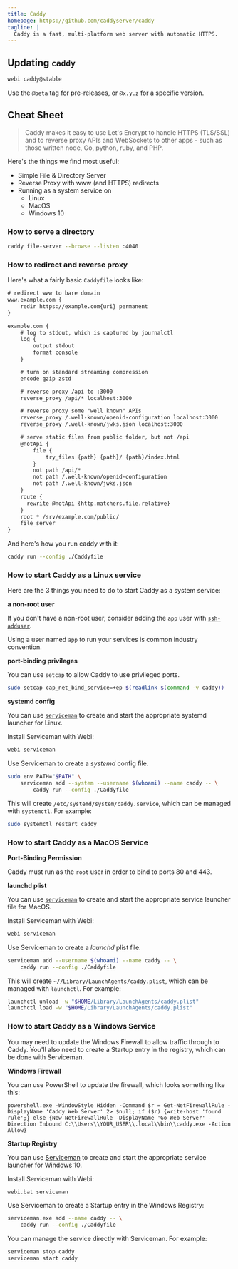 ```yaml
---
title: Caddy
homepage: https://github.com/caddyserver/caddy
tagline: |
  Caddy is a fast, multi-platform web server with automatic HTTPS.
---
```


## Updating `caddy`

```bash
webi caddy@stable
```

Use the `@beta` tag for pre-releases, or `@x.y.z` for a specific version.

## Cheat Sheet

> Caddy makes it easy to use Let's Encrypt to handle HTTPS (TLS/SSL) and to
> reverse proxy APIs and WebSockets to other apps - such as those written node,
> Go, python, ruby, and PHP.

Here's the things we find most useful:

- Simple File & Directory Server
- Reverse Proxy with www (and HTTPS) redirects
- Running as a system service on
  - Linux
  - MacOS
  - Windows 10

### How to serve a directory

```bash
caddy file-server --browse --listen :4040
```

### How to redirect and reverse proxy

Here's what a fairly basic `Caddyfile` looks like:

```txt
# redirect www to bare domain
www.example.com {
    redir https://example.com{uri} permanent
}

example.com {
    # log to stdout, which is captured by journalctl
    log {
        output stdout
        format console
    }

    # turn on standard streaming compression
    encode gzip zstd

    # reverse proxy /api to :3000
    reverse_proxy /api/* localhost:3000

    # reverse proxy some "well known" APIs
    reverse_proxy /.well-known/openid-configuration localhost:3000
    reverse_proxy /.well-known/jwks.json localhost:3000

    # serve static files from public folder, but not /api
    @notApi {
        file {
            try_files {path} {path}/ {path}/index.html
        }
        not path /api/*
        not path /.well-known/openid-configuration
        not path /.well-known/jwks.json
    }
    route {
      rewrite @notApi {http.matchers.file.relative}
    }
    root * /srv/example.com/public/
    file_server
}
```

And here's how you run caddy with it:

```bash
caddy run --config ./Caddyfile
```

### How to start Caddy as a Linux service

Here are the 3 things you need to do to start Caddy as a system service:

**a non-root user**

If you don't have a non-root user, consider adding the `app` user with
[`ssh-adduser`](https://webinstall.dev/ssh-adduser).

Using a user named `app` to run your services is common industry convention.

**port-binding privileges**

You can use `setcap` to allow Caddy to use privileged ports.

```bash
sudo setcap cap_net_bind_service=+ep $(readlink $(command -v caddy))
```

**systemd config**

You can use [`serviceman`](https://webinstall.dev/serviceman) to create and
start the appropriate systemd launcher for Linux.

Install Serviceman with Webi:

```bash
webi serviceman
```

Use Serviceman to create a _systemd_ config file.

```bash
sudo env PATH="$PATH" \
    serviceman add --system --username $(whoami) --name caddy -- \
        caddy run --config ./Caddyfile
```

This will create `/etc/systemd/system/caddy.service`, which can be managed with
`systemctl`. For example:

```bash
sudo systemctl restart caddy
```

### How to start Caddy as a MacOS Service

**Port-Binding Permission**

Caddy must run as the `root` user in order to bind to ports 80 and 443.

**launchd plist**

You can use [`serviceman`](https://webinstall.dev/serviceman) to create and
start the appropriate service launcher file for MacOS.

Install Serviceman with Webi:

```bash
webi serviceman
```

Use Serviceman to create a _launchd_ plist file.

```bash
serviceman add --username $(whoami) --name caddy -- \
    caddy run --config ./Caddyfile
```

This will create `~//Library/LaunchAgents/caddy.plist`, which can be managed
with `launchctl`. For example:

```bash
launchctl unload -w "$HOME/Library/LaunchAgents/caddy.plist"
launchctl load -w "$HOME/Library/LaunchAgents/caddy.plist"
```

### How to start Caddy as a Windows Service

You may need to update the Windows Firewall to allow traffic through to Caddy.
You'll also need to create a Startup entry in the registry, which can be done
with Serviceman.

**Windows Firewall**

You can use PowerShell to update the firewall, which looks something like this:

```pwsh
powershell.exe -WindowStyle Hidden -Command $r = Get-NetFirewallRule -DisplayName 'Caddy Web Server' 2> $null; if ($r) {write-host 'found rule';} else {New-NetFirewallRule -DisplayName 'Go Web Server' -Direction Inbound C:\\Users\\YOUR_USER\\.local\\bin\\caddy.exe -Action Allow}
```

**Startup Registry**

You can use [Serviceman](https://webinstall.dev/serviceman) to create and start
the appropriate service launcher for Windows 10.

Install Serviceman with Webi:

```bash
webi.bat serviceman
```

Use Serviceman to create a Startup entry in the Windows Registry:

```bash
serviceman.exe add --name caddy -- \
    caddy run --config ./Caddyfile
```

You can manage the service directly with Serviceman. For example:

```bash
serviceman stop caddy
serviceman start caddy
```
